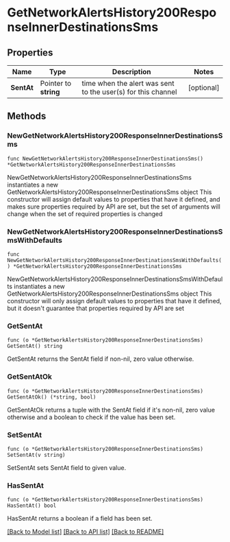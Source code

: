 # GetNetworkAlertsHistory200ResponseInnerDestinationsSms

## Properties

Name | Type | Description | Notes
------------ | ------------- | ------------- | -------------
**SentAt** | Pointer to **string** | time when the alert was sent to the user(s) for this channel | [optional] 

## Methods

### NewGetNetworkAlertsHistory200ResponseInnerDestinationsSms

`func NewGetNetworkAlertsHistory200ResponseInnerDestinationsSms() *GetNetworkAlertsHistory200ResponseInnerDestinationsSms`

NewGetNetworkAlertsHistory200ResponseInnerDestinationsSms instantiates a new GetNetworkAlertsHistory200ResponseInnerDestinationsSms object
This constructor will assign default values to properties that have it defined,
and makes sure properties required by API are set, but the set of arguments
will change when the set of required properties is changed

### NewGetNetworkAlertsHistory200ResponseInnerDestinationsSmsWithDefaults

`func NewGetNetworkAlertsHistory200ResponseInnerDestinationsSmsWithDefaults() *GetNetworkAlertsHistory200ResponseInnerDestinationsSms`

NewGetNetworkAlertsHistory200ResponseInnerDestinationsSmsWithDefaults instantiates a new GetNetworkAlertsHistory200ResponseInnerDestinationsSms object
This constructor will only assign default values to properties that have it defined,
but it doesn't guarantee that properties required by API are set

### GetSentAt

`func (o *GetNetworkAlertsHistory200ResponseInnerDestinationsSms) GetSentAt() string`

GetSentAt returns the SentAt field if non-nil, zero value otherwise.

### GetSentAtOk

`func (o *GetNetworkAlertsHistory200ResponseInnerDestinationsSms) GetSentAtOk() (*string, bool)`

GetSentAtOk returns a tuple with the SentAt field if it's non-nil, zero value otherwise
and a boolean to check if the value has been set.

### SetSentAt

`func (o *GetNetworkAlertsHistory200ResponseInnerDestinationsSms) SetSentAt(v string)`

SetSentAt sets SentAt field to given value.

### HasSentAt

`func (o *GetNetworkAlertsHistory200ResponseInnerDestinationsSms) HasSentAt() bool`

HasSentAt returns a boolean if a field has been set.


[[Back to Model list]](../README.md#documentation-for-models) [[Back to API list]](../README.md#documentation-for-api-endpoints) [[Back to README]](../README.md)


